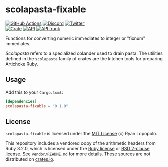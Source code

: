 # scolapasta-fixable

[![GitHub Actions](https://github.com/artichoke/artichoke/workflows/CI/badge.svg)](https://github.com/artichoke/artichoke/actions)
[![Discord](https://img.shields.io/discord/607683947496734760)](https://discord.gg/QCe2tp2)
[![Twitter](https://img.shields.io/twitter/follow/artichokeruby?label=Follow&style=social)](https://twitter.com/artichokeruby)
<br>
[![Crate](https://img.shields.io/crates/v/scolapasta-fixable.svg)](https://crates.io/crates/scolapasta-fixable)
[![API](https://docs.rs/scolapasta-fixable/badge.svg)](https://docs.rs/scolapasta-fixable)
[![API trunk](https://img.shields.io/badge/docs-trunk-blue.svg)](https://artichoke.github.io/artichoke/scolapasta_fixable/)

Functions for converting numeric immediates to integer or "fixnum" immediates.

_Scolapasta_ refers to a specialized colander used to drain pasta. The utilities
defined in the `scolapasta` family of crates are the kitchen tools for preparing
Artichoke Ruby.

## Usage

Add this to your `Cargo.toml`:

```toml
[dependencies]
scolapasta-fixable = "0.1.0"
```

## License

`scolapasta-fixable` is licensed under the [MIT License](LICENSE) (c) Ryan Lopopolo.

This repository includes a vendored copy of the arithmetic headers from Ruby
3.2.0, which is licensed under the [Ruby license] or [BSD 2-clause license]. See
[`vendor/README.md`] for more details. These sources are not distributed on
[crates.io].

[ruby license]: vendor/ruby-3.2.0/COPYING
[bsd 2-clause license]: vendor/ruby-3.2.0/BSDL
[`vendor/readme.md`]: vendor/README.md
[crates.io]: https://crates.io/
